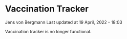 Vaccination Tracker
================
Jens von Bergmann
Last updated at 19 April, 2022 - 18:03

Vaccination tracker is no longer functional.
